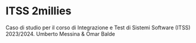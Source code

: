 # ITSS 2millies
 
Caso di studio per il corso di Integrazione e Test di Sistemi Software (ITSS) 2023/2024.
Umberto Messina & Omar Balde